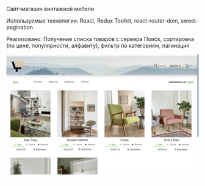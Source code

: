 Сайт-магазин винтажной мебели

Используемые технологии: React, Redux Toolkit, react-router-dom, sweet-pagination

Реализовано:
Получение списка товаров с сервера
Поиск, сортировка (по цене, популярности, алфавиту), фильтр по категориям, пагинация

![Alt text](image-1.png)
![Alt text](image-2.png)
